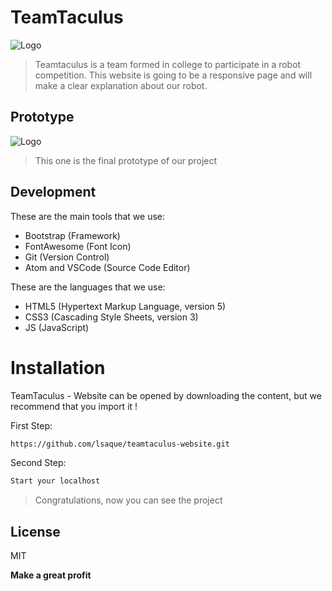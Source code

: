 # TeamTaculus

![Logo](https://i.ibb.co/MP2r2b9/Teamtaculus.png)

>Teamtaculus is a team formed in college to participate in a robot competition. 
This website is going to be a responsive page and will make a clear explanation about our robot.

## Prototype

![Logo]()
> This one is the final prototype of our project 

## Development

These are the main tools that we use:
  - Bootstrap (Framework)
  - FontAwesome (Font Icon)
  - Git (Version Control)
  - Atom and VSCode (Source Code Editor)
  
These are the languages that we use:
  - HTML5 (Hypertext Markup Language, version 5)
  - CSS3 (Cascading Style Sheets, version 3)
  - JS (JavaScript)

# Installation

TeamTaculus - Website can be opened by downloading the content, but we recommend that you import it !

First Step:
```sh
https://github.com/lsaque/teamtaculus-website.git
```

Second Step:
```sh
Start your localhost
```

>Congratulations, now you can see the project

License
----

MIT


**Make a great profit**